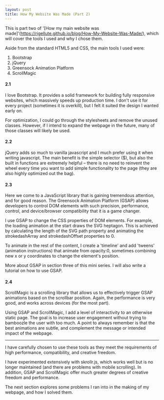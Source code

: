 ```yaml
---
layout: post
title: How My Website Was Made (Part 2)
---
```

This is part two of '[How my main website was made]'(https://rigellute.github.io/blog/How-My-Website-Was-Made/), which will cover the tools I used and why I chose them.

Aside from the standard HTML5 and CSS, the main tools I used were:

1. Bootstrap
2. jQuery
3. Greensock Animation Platform
4. ScrollMagic

#### 2.1
I love Bootstrap. It provides a solid framework for building fully responsive websites, which massively speeds up production time. I don't use it for every project (sometimes it is overkill), but I felt it suited the design I wanted early on. 

For optimization, I could go through the stylesheets and remove the unused classes. However, if I intend to expand the webpage in the future, many of those classes will likely be used.

#### 2.2
jQuery adds so much to vanilla javascript and I much prefer using it when writing javascript. The main benefit is the simple selector ($), but also the built in functions are extremely helpful – there is no need to reinvent the wheel every time you want to add simple functionality to the page (they are also highly optimized out the bag).

#### 2.3
Here we come to a JavaScript library that is gaining tremendous attention, and for good reason. The Greensock Animation Platform (GSAP) allows developers to control DOM elements with such precision, performance, control, and device/browser compatibility that it is a game changer. 

I use GSAP to change the CSS properties of DOM elements. For example, the loading animation at the start draws the SVG heptagon. This is achieved by calculating the length of the SVG path property  and animating the strokedashArray and strokedashOffset properties to 0.

To animate in the rest of the content, I create a 'timeline' and add 'tweens' (animation instructions) that animate from opacity:0, sometimes combining new x or y coordinates to change the element's position. 

More about GSAP in section three of this mini series. I will also write a tutorial on how to use GSAP.

#### 2.4
ScrollMagic is a scrolling library that allows us to effectively trigger GSAP animations based on the scrollbar position. Again, the performance is very good, and works across devices (for the most part). 

Using GSAP and ScrollMagic, I add a level of interactivity to an otherwise static page. The goal is to increase user engagement without trying to bamboozle the user with too much. A point to always remember is that the best animations are subtle, and complement the message or intended impact of the webpage.
- - -
I have carefully chosen to use these tools as they meet the requirements of high performance, compatibility, and creative freedom.

I have experimented extensively with skrollr.js, which works well but is no longer maintained (and there are problems with mobile scrolling). In addition, GSAP and ScrollMagic offer much greater degrees of creative freedom and performance. 

The next section explores some problems I ran into in the making of my webpage, and how I solved them. 

